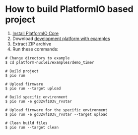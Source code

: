 How to build PlatformIO based project
=====================================

1. [Install PlatformIO Core](http://docs.platformio.org/page/core.html)
2. Download [development platform with examples](https://github.com/Nuclei-Software/platform-nuclei/archive/develop.zip)
3. Extract ZIP archive
4. Run these commands:

```shell
# Change directory to example
$ cd platform-nuclei/examples/demo_timer

# Build project
$ pio run

# Upload firmware
$ pio run --target upload

# Build specific environment
$ pio run -e gd32vf103v_rvstar

# Upload firmware for the specific environment
$ pio run -e gd32vf103v_rvstar --target upload

# Clean build files
$ pio run --target clean
```
